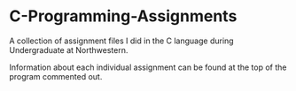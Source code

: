 # C-Programming-Assignments
A collection of assignment files I did in the C language during Undergraduate at Northwestern. 

Information about each individual assignment can be found at the top of the program commented out.
